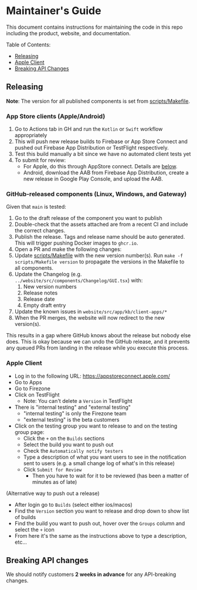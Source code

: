 # Maintainer's Guide

This document contains instructions for maintaining the code in this repo
including the product, website, and documentation.

Table of Contents:

- [Releasing](#releasing)
- [Apple Client](#apple-client)
- [Breaking API Changes](#breaking-api-changes)

## Releasing

**Note**: The version for all published components is set from [scripts/Makefile](../scripts/Makefile).

### App Store clients (Apple/Android)

1. Go to Actions tab in GH and run the `Kotlin` or `Swift` workflow appropriately
1. This will push new release builds to Firebase or App Store Connect and pushed out Firebase App Distribution or TestFlight respectively.
1. Test this build manually a bit since we have no automated client tests yet
1. To submit for review:
   - For Apple, do this through AppStore connect. Details are [below](#apple-client).
   - Android, download the AAB from Firebase App Distribution, create a new release in Google Play Console, and upload the AAB.

### GitHub-released components (Linux, Windows, and Gateway)

Given that `main` is tested:

1. Go to the draft release of the component you want to publish
1. Double-check that the assets attached are from a recent CI and include the
   correct changes.
1. Publish the release. Tags and release name should be auto generated. This will trigger pushing Docker images to `ghcr.io`.
1. Open a PR and make the following changes:
1. Update [scripts/Makefile](../scripts/Makefile) with the new version number(s). Run `make -f scripts/Makefile version` to propagate the versions in the Makefile to all components.
1. Update the Changelog (e.g. `../website/src/components/Changelog/GUI.tsx`) with:
    1. New version numbers
    1. Release notes
    1. Release date
    1. Empty draft entry
1. Update the known issues in `website/src/app/kb/client-apps/*`
1. When the PR merges, the website will now redirect to the new version(s).

This results in a gap where GitHub knows about the release but nobody else does.
This is okay because we can undo the GitHub release, and it prevents any queued PRs
from landing in the release while you execute this process.

### Apple Client

- Log in to the following URL: https://appstoreconnect.apple.com/
- Go to Apps
- Go to Firezone
- Click on TestFlight
  - Note: You can't delete a `Version` in TestFlight
- There is "internal testing" and "external testing"
  - "internal testing" is only the Firezone team
  - "external testing" is the beta customers
- Click on the testing group you want to release to and on the testing group
  page:
  - Click the `+` on the `Builds` sections
  - Select the build you want to push out
  - Check the `Automatically notify testers`
  - Type a description of what you want users to see in the notification sent to
    users (e.g. a small change log of what's in this release)
  - Click `Submit for Review`
    - Then you have to wait for it to be reviewed (has been a matter of minutes
      as of late)

(Alternative way to push out a release)

- After login go to `Builds` (select either ios/macos)
- Find the `Version` section you want to release and drop down to show list of
  builds
- Find the build you want to push out, hover over the `Groups` column and select
  the `+` icon
- From here it's the same as the instructions above to type a description,
  etc...

## Breaking API changes

We should notify customers **2 weeks in advance** for any API-breaking changes.
